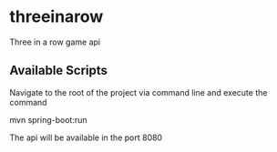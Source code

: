 # threeinarow
Three in a row game api


## Available Scripts
Navigate to the root of the project via command line and execute the command

mvn spring-boot:run

The api will be available in the port 8080